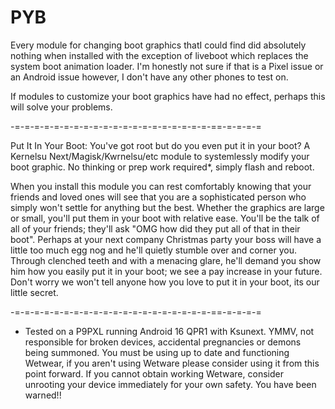 # PYB
Every module for changing boot graphics thatI could find did absolutely nothing when installed with the exception of liveboot which replaces the system boot animation loader. I'm honestly not sure if that is a Pixel issue or an Android issue however, I don't have any other phones to test on.

If modules to customize your boot graphics have had no effect, perhaps this will solve your problems.

-=-=-=-=-=-=-=-=-=-=-=-=-=-=-=-=-=-=-=-=-==-=-=-=-=

Put It In Your Boot: You've got root but do you even put it in your boot? A Kernelsu Next/Magisk/Kwrnelsu/etc module to systemlessly modify your boot graphic. No thinking or prep work required*, simply flash and reboot.

When you install this module you can rest comfortably knowing that your friends and loved ones will see that you are a sophisticated person who simply won't settle for anything but the best. Whether the graphics are large or small, you'll put them in your boot with relative ease. You'll be the talk of all of your friends; they'll ask "OMG how did they put all of that in their boot". Perhaps at your next company Christmas party your boss will have a little too much egg nog and he'll quietly stumble over and corner you. Through clenched teeth and with a menacing glare, he'll demand you show him how you easily put it in your boot; we see a pay increase in your future. Don't worry we won't tell anyone how you love to put it in your boot, its our little secret.

-=-=-=-=-=-=-=-=-=-=-=-=-=-=-=-=-=-=-=-=-==-=-=-=-=

* Tested on a P9PXL running Android 16 QPR1 with Ksunext. YMMV, not responsible for broken devices, accidental pregnancies or demons being summoned. You must be using up to date and functioning Wetwear, if you aren't using Wetware please consider using it from this point forward. If you cannot obtain working Wetware, consider unrooting your device immediately for your own safety. You have been warned!!

